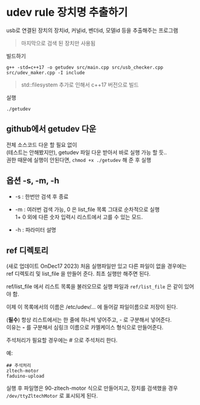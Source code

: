 # udev rule 장치명 추출하기
usb로 연결된 장치의 장치id, 커널id, 벤더id, 모델id 등을 추출해주는 프로그램

> 마지막으로 검색 된 장치만 사용됨 

빌드하기
```
g++ -std=c++17 -o getudev src/main.cpp src/usb_checker.cpp src/udev_maker.cpp -I include
```

> std::filesystem 추가로 인해서 c++17 버전으로 빌드


실행 
```
./getudev
```

## github에서 getudev 다운
전체 소스코드 다운 할 필요 없이   
(테스트는 안해봤지만), getudev 파일 다운 받아서 바로 실행 가능 할 듯..  
권한 때문에 실행이 안된다면, `chmod +x ./getudev` 해 준 후 실행   



## 옵션 -s, -m, -h   
- -s : 한번만 검색 후 종료   

- -m : 여러번 검색 가능, 
    0 은 list_file 목록 그대로 순차적으로 실행  
    1+ 0 외에 다른 숫자 입력시 리스트에서 고를 수 있는 모드.

- -h : 파라미터 설명

## ref 디렉토리
(새로 업데이트 OnDec17 2023) 처음 실행파일만 있고 다른 파일이 없을 경우에는  
ref 디렉토리 및 list_file 을 만들어 준다. 최초 실행만 해주면 된다.  

ref/list_file 에서 리스트 목록을 불러오므로 실행 파일과 `ref/list_file` 은 같이 있어야 함.   

이제 이 목록에서의 이름은 /etc/udev/... 에 들어갈 파일이름으로 저장이 된다.  

(**필수**) 항상 리스트에서는 한 줄에 하나씩 넣어주고, - 로 구분해서 넣어준다.   
이유는 **-** 를 구분해서 심링크 이름으로 카멜케이스 형식으로 만들어준다.   

주석처리가 필요할 경우에는 # 으로 주석처리 한다. 

예:
``` 
## 주석처리
zltech-motor
faduino-upload
```

실행 후 파일명은 90-zltech-motor 식으로 만들어지고, 장치를 검색했을 경우 `/dev/ttyZltechMotor` 로 표시되게 된다.  


